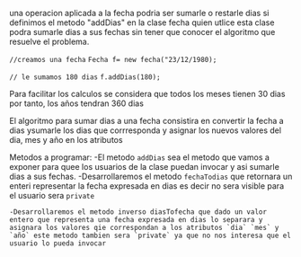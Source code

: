 una operacion aplicada a la fecha podria ser sumarle o restarle dias si definimos el metodo "addDias" en la clase fecha quien utlice esta clase podra sumarle dias a sus fechas sin tener que conocer el algoritmo que resuelve el problema.


`//creamos una fecha`
`Fecha f= new fecha("23/12/1980);`

`// le sumamos 180 dias`
`f.addDias(180);`

Para facilitar los calculos se considera que todos los meses tienen 30 dias por tanto, los años tendran 360 dias 

El algoritmo para sumar dias a una fecha consistira en convertir la fecha a dias ysumarle los dias que corrresponda y asignar los nuevos valores del dia, mes y año en los atributos

Metodos a programar: 
    -El metodo `addDias` sea el metodo que vamos a exponer para quee los usuarios de la clase puedan invocar y asi sumarle dias a sus fechas.
    -Desarrollaremos el metodo `fechaTodias` que retornara un enteri representar la fecha expresada en dias es decir no sera visible para el usuario sera `private`

    -Desarrollaremos el metodo inverso diasTofecha que dado un valor entero que representa una fecha expresada en dias lo separara y asignara los valores qie correspondan a los atributos `dia` `mes` y `año` este metodo tambien sera `private` ya que no nos interesa que el usuario lo pueda invocar